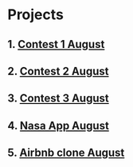 # Projects

## 1. [Contest 1 August](https://gaurav-singh-panwar.github.io/AccioJob/Frontend-3/Contest-1/)
## 2. [Contest 2 August](https://gaurav-singh-panwar.github.io/AccioJob/Frontend-3/Contest-2/)
## 3. [Contest 3 August](https://gaurav-singh-panwar.github.io/AccioJob/Frontend-3/Contest-3/)
## 4. [Nasa App August](https://gaurav-singh-panwar.github.io/AccioJob/Frontend-3/Nasa-App/)
## 5. [Airbnb clone August](https://gaurav-singh-panwar.github.io/AccioJob/Frontend-3/Airbnb-clone/)
